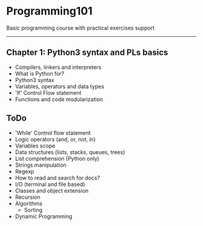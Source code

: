 # Programming101

Basic programming course with practical exercises support

---

## Chapter 1: Python3 syntax and PLs basics
 - Compilers, linkers and interpreters
 - What is Python for?
 - Python3 syntax
 - Variables, operators and data types
 - 'If' Control Flow statement
 - Functions and code modularization

## ToDo
- 'While' Control flow statement
- Logic operators (and, or, not, in)
- Variables scope
- Data structures (lists, stacks, queues, trees)
- List comprehension (Python only)
- Strings manipulation
- Regexp
- How to read and search for docs?
- I/O (terminal and file based)
- Classes and object extension
- Recursion
- Algorithms
    * Sorting 
- Dynamic Programming
